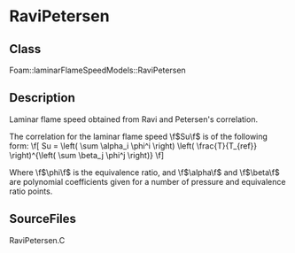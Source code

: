 # RaviPetersen 
## Class
Foam::laminarFlameSpeedModels::RaviPetersen

## Description
Laminar flame speed obtained from Ravi and Petersen's correlation.

The correlation for the laminar flame speed \f$Su\f$ is of the following
form:
\f[
        Su = \left( \sum \alpha_i \phi^i \right)
        \left( \frac{T}{T_{ref}} \right)^{\left( \sum \beta_j \phi^j \right)}
\f]

Where \f$\phi\f$ is the equivalence ratio, and \f$\alpha\f$ and \f$\beta\f$
are polynomial coefficients given for a number of pressure and equivalence
ratio points.

## SourceFiles
RaviPetersen.C

